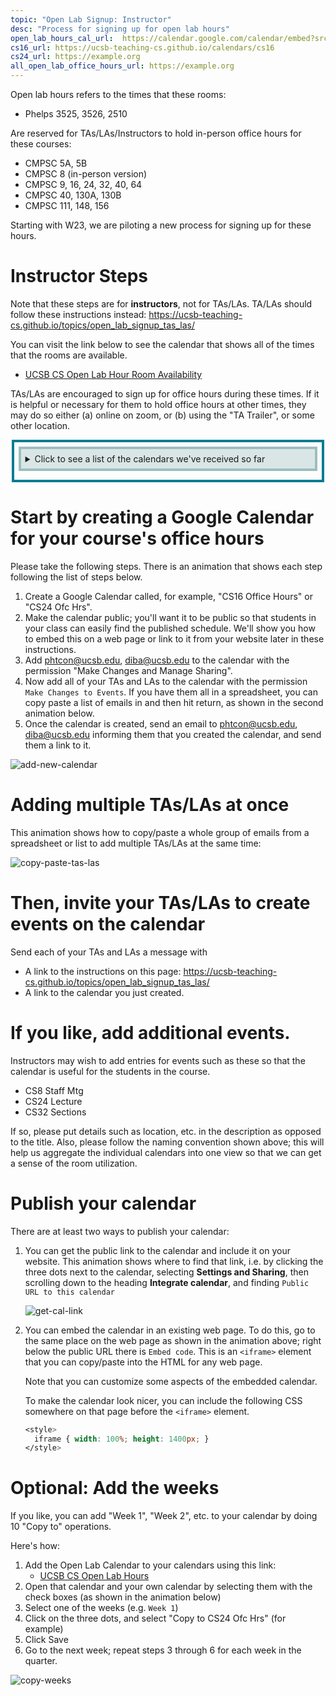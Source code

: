 ```yaml
---
topic: "Open Lab Signup: Instructor"
desc: "Process for signing up for open lab hours"
open_lab_hours_cal_url:  https://calendar.google.com/calendar/embed?src=c_63b5996e60394b6a3b1710ad1332901ffe44a7ee8f577acee5f98eb956dfb5cb%40group.calendar.google.com&ctz=America%2FLos_Angeles
cs16_url: https://ucsb-teaching-cs.github.io/calendars/cs16
cs24_url: https://example.org
all_open_lab_office_hours_url: https://example.org
---
```


<style>
 summary { 
     border: 4px solid #9CBEBE;
     padding: 0.5em;
     background-color:  #DAE6E6;
     margin-bottom: 0.5em;
 }

 summary p {
  margin: 0px;
  padding 0px;
  display: inline-block;
 }
    
 details { 
    margin-top: 0.5em;
    margin-bottom: 0.5em;
    margin-left: auto;
    margin-right: auto;
    width: 95%;
    border: 4px solid #047C91;
    padding: 0.5em;
 }
</style>



Open lab hours refers to the times that these rooms:

* Phelps 3525, 3526, 2510

Are reserved for TAs/LAs/Instructors to hold in-person office hours for these courses:

* CMPSC 5A, 5B
* CMPSC 8 (in-person version)
* CMPSC 9, 16, 24, 32, 40, 64
* CMPSC 40, 130A, 130B
* CMPSC 111, 148, 156

Starting with W23, we are piloting a new process for signing up for these hours.

# Instructor Steps

Note that these steps are for **instructors**, not for TAs/LAs.  TA/LAs should follow these instructions instead:  <https://ucsb-teaching-cs.github.io/topics/open_lab_signup_tas_las/>

You can visit the link below to see the calendar that shows all of the times that the rooms are available.

* [UCSB CS Open Lab Hour Room Availability]({{page.open_lab_hours_cal_url}})
   
TAs/LAs are encouraged to sign up for office hours during these times.  If it is helpful or necessary for them to hold office hours at other times,
they may do so either (a) online on zoom, or (b) using the "TA Trailer", or some other location.

<details markdown="1">

<summary>Click to see a list of the calendars we've received so far</summary>
   
| Course | Office Hours |
|--------|--------------|
| CS16   | [CS 16 Office Hours](/calendars/cs16}) |
| CS24   | [CS 24 Office Hours](/calendars/cs24) |

Plus these two special calendars:
 
* [UCSB CS Open Lab Hour Room Availability]({{page.open_lab_hours_cal_url}})
* [All Open Lab Office Hours]({{/calendars/all}})
   
</details>

# Start by creating a Google Calendar for your course's office hours

Please take the following steps.  There is an animation that shows each step following the list of steps below.

1. Create a Google Calendar called, for example, "CS16 Office Hours" or "CS24 Ofc Hrs".  
2. Make the calendar public; you'll want it to be public so that students in your class can easily find the published schedule.  We'll show
   you how to embed this on a web page or link to it from your website later in these instructions.
3. Add phtcon@ucsb.edu, diba@ucsb.edu to the calendar with the permission "Make Changes and Manage Sharing".
4. Now add all of your TAs and LAs to the calendar with the permission `Make Changes to Events`.  If you have them all in a spreadsheet, you can copy paste a list of emails in and then hit return, as shown in the second animation below.
5. Once the calendar is created, send an email to phtcon@ucsb.edu, diba@ucsb.edu informing them that you created the calendar, and send them a link to it.

![add-new-calendar](https://user-images.githubusercontent.com/1119017/211234283-17a2ff6f-f34e-438b-a039-86732f118710.gif)

# Adding multiple TAs/LAs at once

This animation shows how to copy/paste a whole group of emails from a spreadsheet or list to add multiple TAs/LAs at the same time:

![copy-paste-tas-las](https://user-images.githubusercontent.com/1119017/211238046-7719d997-6994-4a8a-843d-eb0752c53709.gif)


# Then, invite your TAs/LAs to create events on the calendar

Send each of your TAs and LAs a message with 
* A link to the instructions on this page: <https://ucsb-teaching-cs.github.io/topics/open_lab_signup_tas_las/>
* A link to the calendar you just created.

# If you like, add additional events.

Instructors may wish to add entries for events such as these so that the calendar is useful for the students in the course.

   * CS8 Staff Mtg
   * CS24 Lecture
   * CS32 Sections

If so, please put details such as location, etc. in the description as opposed to the title.  Also, please follow the naming convention
shown above; this will help us aggregate the individual calendars into one view so that we can get a sense of the room utilization.

# Publish your calendar 

There are at least two ways to publish your calendar:

1. You can get the public link to the calendar and include it on your website.  This animation shows where to find that link, i.e. by clicking
   the three dots next to the calendar, selecting **Settings and Sharing**, then scrolling down to the heading **Integrate calendar**, and
   finding `Public URL to this calendar`

   ![get-cal-link](https://user-images.githubusercontent.com/1119017/211234693-1d03eff0-a93d-4019-96db-a4f04cce2f82.gif)

2. You can embed the calendar in an existing web page.  To do this, go to the same place on the web page as shown in the animation above; 
   right below the public URL there is `Embed code`.  This is an `<iframe>` element that you can copy/paste into the HTML for any web page.
   
   Note that you can customize some aspects of the embedded calendar.
   
   To make the calendar look nicer, you can include the following CSS somewhere on that page before the `<iframe>` element.
   
   ```css
   <style>
     iframe { width: 100%; height: 1400px; }
   </style>
   ```

# Optional: Add the weeks

If you like, you can add "Week 1", "Week 2", etc. to your calendar by doing 10 "Copy to" operations.  

Here's how:

1. Add the Open Lab Calendar to your calendars using this link: 
   * [UCSB CS Open Lab Hours]({{page.open_lab_hours_cal_url}})
2. Open that calendar and your own calendar by selecting them with the check boxes (as shown in the animation below)
3. Select one of the weeks (e.g. `Week 1`)
4. Click on the three dots, and select "Copy to CS24 Ofc Hrs" (for example)
5. Click Save
6. Go to the next week; repeat steps 3 through 6 for each week in the quarter.

![copy-weeks](https://user-images.githubusercontent.com/1119017/211236604-11779761-7cb8-42e3-8203-25e096b1f5fa.gif)

